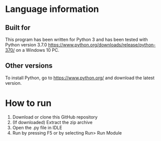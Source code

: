 # Language information 
## Built for
This program has been written for Python 3 and has been tested with  
Python version 3.7.0 https://www.python.org/downloads/release/python-370/ 
on a Windows 10 PC. 
## Other versions
To install Python, go to https://www.python.org/ and download the latest version. 
# How to run
1. Download or clone this GitHub repository 
2. (If downloaded) Extract the zip archive
3. Open the .py file in IDLE
4. Run by pressing F5 or by selecting Run> Run Module

